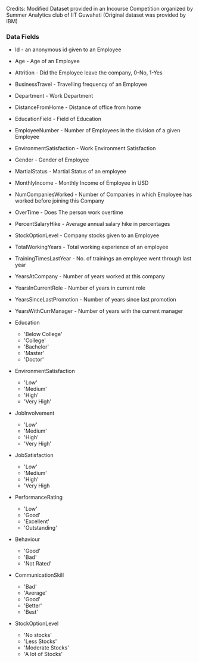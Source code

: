 Credits: Modified Dataset provided in an Incourse Competition organized by Summer Analytics club of IIT Guwahati (Original dataset was provided by IBM) 
### Data Fields
- Id - an anonymous id given to an Employee

- Age - Age of an Employee

- Attrition - Did the Employee leave the company, 0-No, 1-Yes

- BusinessTravel - Travelling frequency of an Employee

- Department - Work Department

- DistanceFromHome - Distance of office from home

- EducationField - Field of Education

- EmployeeNumber - Number of Employees in the division of a given Employee

- EnvironmentSatisfaction - Work Environment Satisfaction

- Gender - Gender of Employee

- MartialStatus - Martial Status of an employee

- MonthlyIncome - Monthly Income of Employee in USD

- NumCompaniesWorked - Number of Companies in which Employee has worked before joining this Company

- OverTime - Does The person work overtime

- PercentSalaryHike - Average annual salary hike in percentages

- StockOptionLevel - Company stocks given to an Employee

- TotalWorkingYears - Total working experience of an employee

- TrainingTimesLastYear - No. of trainings an employee went through last year

- YearsAtCompany - Number of years worked at this company

- YearsInCurrentRole - Number of years in current role

- YearsSinceLastPromotion - Number of years since last promotion

- YearsWithCurrManager - Number of years with the current manager

- Education
  - 'Below College'
  - 'College'
  - 'Bachelor'
  - 'Master'
  - 'Doctor'

- EnvironmentSatisfaction

  - 'Low'
  - 'Medium'
  - 'High'
  - 'Very High'

- JobInvolvement

  - 'Low'
  - 'Medium'
  - 'High'
  - 'Very High'

- JobSatisfaction

  - 'Low'
  - 'Medium'
  - 'High'
  - 'Very High

- PerformanceRating

  - 'Low'
  - 'Good'
  - 'Excellent'
  - 'Outstanding'

- Behaviour

  - 'Good'
  - 'Bad'
  - 'Not Rated'

- CommunicationSkill

  - 'Bad'
  - 'Average'
  - 'Good'
  - 'Better'
  - 'Best'

- StockOptionLevel

  - 'No stocks'
  - 'Less Stocks'
  - 'Moderate Stocks'
  - 'A lot of Stocks'
